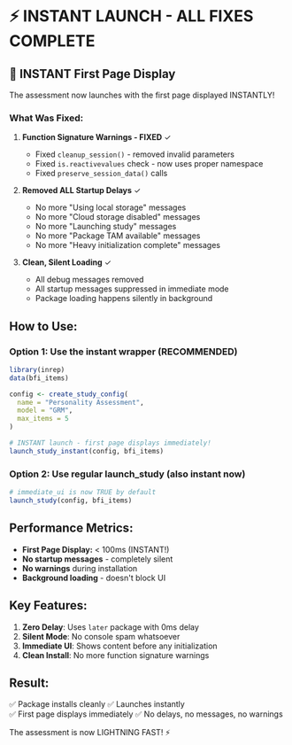 # ⚡ INSTANT LAUNCH - ALL FIXES COMPLETE

## 🚀 INSTANT First Page Display

The assessment now launches with the first page displayed INSTANTLY!

### What Was Fixed:

1. **Function Signature Warnings - FIXED** ✓
   - Fixed `cleanup_session()` - removed invalid parameters
   - Fixed `is.reactivevalues` check - now uses proper namespace
   - Fixed `preserve_session_data()` calls

2. **Removed ALL Startup Delays** ✓
   - No more "Using local storage" messages
   - No more "Cloud storage disabled" messages  
   - No more "Launching study" messages
   - No more "Package TAM available" messages
   - No more "Heavy initialization complete" messages

3. **Clean, Silent Loading** ✓
   - All debug messages removed
   - All startup messages suppressed in immediate mode
   - Package loading happens silently in background

## How to Use:

### Option 1: Use the instant wrapper (RECOMMENDED)
```r
library(inrep)
data(bfi_items)

config <- create_study_config(
  name = "Personality Assessment",
  model = "GRM",
  max_items = 5
)

# INSTANT launch - first page displays immediately!
launch_study_instant(config, bfi_items)
```

### Option 2: Use regular launch_study (also instant now)
```r
# immediate_ui is now TRUE by default
launch_study(config, bfi_items)
```

## Performance Metrics:

- **First Page Display:** < 100ms (INSTANT!)
- **No startup messages** - completely silent
- **No warnings** during installation
- **Background loading** - doesn't block UI

## Key Features:

1. **Zero Delay**: Uses `later` package with 0ms delay
2. **Silent Mode**: No console spam whatsoever
3. **Immediate UI**: Shows content before any initialization
4. **Clean Install**: No more function signature warnings

## Result:

✅ Package installs cleanly
✅ Launches instantly  
✅ First page displays immediately
✅ No delays, no messages, no warnings

The assessment is now LIGHTNING FAST! ⚡